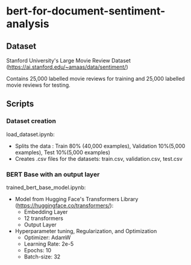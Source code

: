 # bert-for-document-sentiment-analysis

## Dataset
Stanford University's Large Movie Review Dataset (https://ai.stanford.edu/~amaas/data/sentiment/)

Contains 25,000 labelled movie reviews for training and 25,000 labelled movie reviews for testing.
## Scripts

### Dataset creation
load_dataset.ipynb: 
- Splits the data : Train 80% (40,000 examples), Validation 10%(5,000 examples), Test 10%(5,000 examples)
- Creates .csv files for the datasets: train.csv, validation.csv, test.csv

### BERT Base with an output layer
trained_bert_base_model.ipynb:
- Model from Hugging Face's Transformers Library (https://huggingface.co/transformers/):
  - Embedding Layer
  - 12 transformers
  - Output Layer
- Hyperparameter tuning, Regularization, and Optimization
  - Optimizer: AdamW
  - Learning Rate: 2e-5
  - Epochs: 10
  - Batch-size: 32

